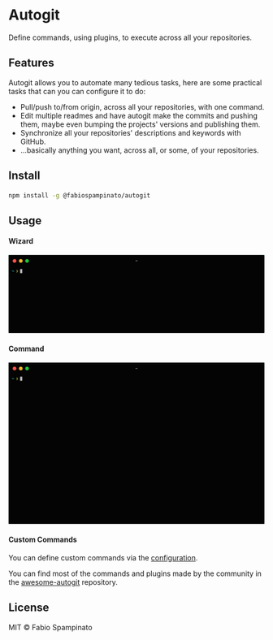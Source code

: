 
# Autogit

Define commands, using plugins, to execute across all your repositories.

## Features

Autogit allows you to automate many tedious tasks, here are some practical tasks that can you can configure it to do:

- Pull/push to/from origin, across all your repositories, with one command.
- Edit multiple readmes and have autogit make the commits and pushing them, maybe even bumping the projects' versions and publishing them.
- Synchronize all your repositories' descriptions and keywords with GitHub.
- ...basically anything you want, across all, or some, of your repositories.

## Install

```sh
npm install -g @fabiospampinato/autogit
```

## Usage

#### Wizard

<p align="center">
	<img src="./resources/demo/wizard.gif" alt="Wizard" style="width:816px">
</p>

#### Command

<p align="center">
	<img src="./resources/demo/github_sync.gif" alt="GitHub Sync" style="width:816px">
</p>

#### Custom Commands

You can define custom commands via the [configuration](/configuration.md).

You can find most of the commands and plugins made by the community in the [awesome-autogit](https://github.com/fabiospampinato/awesome-autogit) repository.

## License

MIT © Fabio Spampinato
